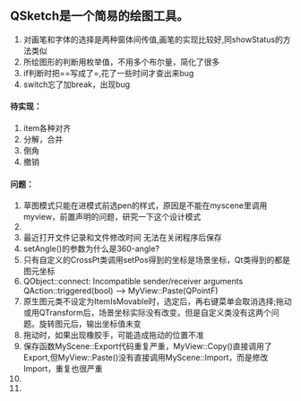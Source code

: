 ## QSketch是一个简易的绘图工具。
1. 对画笔和字体的选择是两种窗体间传值,画笔的实现比较好,同showStatus的方法类似
2. 所绘图形的判断用枚举值，不用多个布尔量，简化了很多
3. if判断时把==写成了=,花了一些时间才查出来bug
4. switch忘了加break，出现bug
#### 待实现：
1. item各种对齐
2. 分解，合并
3. 倒角
4. 撤销

#### 问题：
1. 草图模式只能在进模式前选pen的样式，原因是不能在myscene里调用myview，前置声明的问题，研究一下这个设计模式
2. 
3. 最近打开文件记录和文件修改时间 无法在关闭程序后保存
5. setAngle()的参数为什么是360-angle?
6. 只有自定义的CrossPt类调用setPos得到的坐标是场景坐标，Qt类得到的都是图元坐标
7. QObject::connect: Incompatible sender/receiver arguments QAction::triggered(bool) --> MyView::Paste(QPointF)
9. 原生图元类不设定为ItemIsMovable时，选定后，再右键菜单会取消选择;拖动或用QTransform后，场景坐标实际没有改变。但是自定义类没有这两个问题。旋转图元后，输出坐标值未变
10. 拖动时，如果出现橡胶手，可能造成拖动的位置不准
11. 保存函数MyScene::Export代码重复严重，MyView::Copy()直接调用了Export,但MyView::Paste()没有直接调用MyScene::Import，而是修改Import，重复也很严重
12. 
13. 